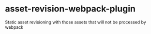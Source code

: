# asset-revision-webpack-plugin
Static asset revisioning with those assets that will not be processed by webpack
